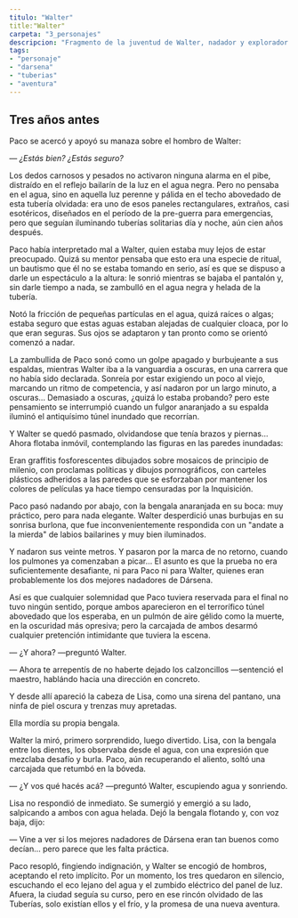 ```yaml
---
titulo: "Walter"
title:"Walter"
carpeta: "3_personajes"
descripcion: "Fragmento de la juventud de Walter, nadador y explorador de las Tuberías de Dársena."
tags:
- "personaje"
- "darsena"
- "tuberias"
- "aventura"
---
```


## Tres años antes

Paco se acercó y apoyó su manaza sobre el hombro de Walter:

— *¿Estás bien? ¿Estás seguro?*

Los dedos carnosos y pesados no activaron ninguna alarma en el pibe, distraído en el reflejo bailarín de la luz en el agua negra. Pero no pensaba en el agua, sino en aquella luz perenne y pálida en el techo abovedado de esta tubería olvidada: era uno de esos paneles rectangulares, extraños, casi esotéricos, diseñados en el período de la pre-guerra para emergencias, pero que seguían iluminando tuberías solitarias día y noche, aún cien años después.

Paco había interpretado mal a Walter, quien estaba muy lejos de estar preocupado. Quizá su mentor pensaba que esto era una especie de ritual, un bautismo que él no se estaba tomando en serio, así es que se dispuso a darle un espectáculo a la altura: le sonrió mientras se bajaba el pantalón y, sin darle tiempo a nada, se zambulló en el agua negra y helada de la tubería.

Notó la fricción de pequeñas partículas en el agua, quizá raíces o algas; estaba seguro que estas aguas estaban alejadas de cualquier cloaca, por lo que eran seguras. Sus ojos se adaptaron y tan pronto como se orientó comenzó a nadar.

La zambullida de Paco sonó como un golpe apagado y burbujeante a sus espaldas, mientras Walter iba a la vanguardia a oscuras, en una carrera que no había sido declarada. Sonreía por estar exigiendo un poco al viejo, marcando un ritmo de competencia, y así nadaron por un largo minuto, a oscuras… Demasiado a oscuras, ¿quizá lo estaba probando? pero este pensamiento se interrumpió cuando un fulgor anaranjado a su espalda iluminó el antiquísimo túnel inundado que recorrían.

Y Walter se quedó pasmado, olvidandose que tenía brazos y piernas… Ahora flotaba inmóvil, contemplando las figuras en las paredes inundadas:

Eran graffitis fosforescentes dibujados sobre mosaicos de principio de milenio, con proclamas políticas y dibujos pornográficos, con carteles plásticos adheridos a las paredes que se esforzaban por mantener los colores de películas ya hace tiempo censuradas por la Inquisición.

Paco pasó nadando por abajo, con la bengala anaranjada en su boca: muy práctico, pero para nada elegante. Walter desperdició unas burbujas en su sonrisa burlona, que fue inconvenientemente respondida con un "andate a la mierda" de labios bailarines y muy bien iluminados.

Y nadaron sus veinte metros. Y pasaron por la marca de no retorno, cuando los pulmones ya comenzaban a picar… El asunto es que la prueba no era suficientemente desafiante, ni para Paco ni para Walter, quienes eran probablemente los dos mejores nadadores de Dársena.

Así es que cualquier solemnidad que Paco tuviera reservada para el final no tuvo ningún sentido, porque ambos aparecieron en el terrorífico túnel abovedado que los esperaba, en un pulmón de aire gélido como la muerte, en la oscuridad más opresiva; pero la carcajada de ambos desarmó cualquier pretención intimidante que tuviera la escena.

— ¿Y ahora? —preguntó Walter.

— Ahora te arrepentís de no haberte dejado los calzoncillos —sentenció el maestro, hablándo hacia una dirección en concreto.

Y desde allí apareció la cabeza de Lisa, como una sirena del pantano, una ninfa de piel oscura y trenzas muy apretadas.

Ella mordía su propia bengala.

Walter la miró, primero sorprendido, luego divertido. Lisa, con la bengala entre los dientes, los observaba desde el agua, con una expresión que mezclaba desafío y burla. Paco, aún recuperando el aliento, soltó una carcajada que retumbó en la bóveda.

— ¿Y vos qué hacés acá? —preguntó Walter, escupiendo agua y sonriendo.

Lisa no respondió de inmediato. Se sumergió y emergió a su lado, salpicando a ambos con agua helada. Dejó la bengala flotando y, con voz baja, dijo:

— Vine a ver si los mejores nadadores de Dársena eran tan buenos como decían… pero parece que les falta práctica.

Paco resopló, fingiendo indignación, y Walter se encogió de hombros, aceptando el reto implícito. Por un momento, los tres quedaron en silencio, escuchando el eco lejano del agua y el zumbido eléctrico del panel de luz. Afuera, la ciudad seguía su curso, pero en ese rincón olvidado de las Tuberías, solo existían ellos y el frío, y la promesa de una nueva aventura.

